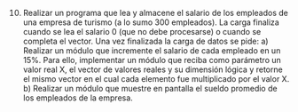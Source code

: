 10. Realizar un programa que lea y almacene el salario de los empleados de una empresa de turismo (a lo
sumo 300 empleados). La carga finaliza cuando se lea el salario 0 (que no debe procesarse) o cuando se
completa el vector. Una vez finalizada la carga de datos se pide:
a) Realizar un módulo que incremente el salario de cada empleado en un 15%. Para ello, implementar un
módulo que reciba como parámetro un valor real X, el vector de valores reales y su dimensión lógica y
retorne el mismo vector en el cual cada elemento fue multiplicado por el valor X.
b) Realizar un módulo que muestre en pantalla el sueldo promedio de los empleados de la empresa.